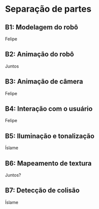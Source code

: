 # Separação de partes

## B1: Modelagem do robô
Felipe

## B2: Animação do robô
Juntos

## B3: Animação de câmera
Felipe

## B4: Interação com o usuário
Felipe

## B5: Iluminação e tonalização
Íslame

## B6: Mapeamento de textura
Juntos?

## B7: Detecção de colisão
Íslame
